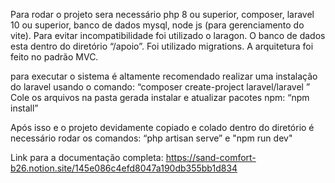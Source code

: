 Para rodar o projeto sera necessário php 8 ou superior, composer, laravel 10 ou superior, banco de dados mysql, node js (para gerenciamento do vite). Para evitar incompatibilidade foi utilizado o laragon.
O banco de dados esta dentro do diretório “/apoio”.  Foi utilizado migrations.
A arquitetura foi feito no padrão MVC.

para executar o sistema é altamente recomendado realizar uma instalação do laravel usando o comando:
“composer create-project laravel/laravel <nome do sistema>”
Cole os arquivos na pasta gerada
instalar e atualizar pacotes npm:
“npm install”

Após isso e o projeto devidamente copiado e colado dentro do diretório é necessário rodar os comandos:
“php artisan serve” e "npm run dev"



Link para a documentação completa:
https://sand-comfort-b26.notion.site/145e086c4efd8047a190db355bb1d834
